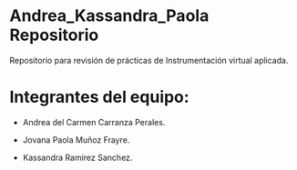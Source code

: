 # Andrea_Kassandra_Paola  Repositorio
Repositorio para revisión de prácticas de Instrumentación virtual aplicada.


# Integrantes del equipo:

- Andrea del Carmen Carranza Perales.

- Jovana Paola Muñoz Frayre.

- Kassandra Ramirez Sanchez.
